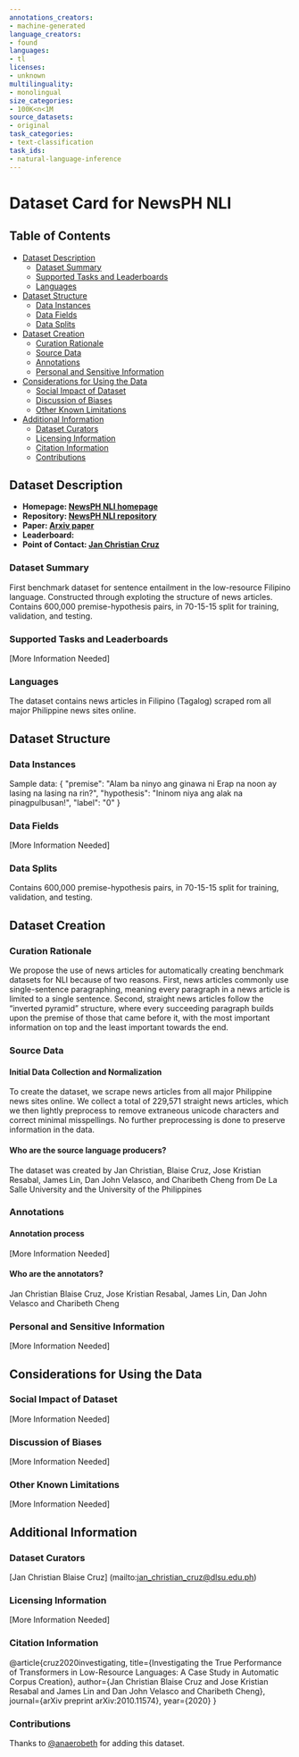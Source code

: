 ```yaml
---
annotations_creators:
- machine-generated
language_creators:
- found
languages:
- tl
licenses:
- unknown
multilinguality:
- monolingual
size_categories:
- 100K<n<1M
source_datasets:
- original
task_categories:
- text-classification
task_ids:
- natural-language-inference
---
```


# Dataset Card for NewsPH NLI

## Table of Contents
- [Dataset Description](#dataset-description)
  - [Dataset Summary](#dataset-summary)
  - [Supported Tasks and Leaderboards](#supported-tasks-and-leaderboards)
  - [Languages](#languages)
- [Dataset Structure](#dataset-structure)
  - [Data Instances](#data-instances)
  - [Data Fields](#data-fields)
  - [Data Splits](#data-splits)
- [Dataset Creation](#dataset-creation)
  - [Curation Rationale](#curation-rationale)
  - [Source Data](#source-data)
  - [Annotations](#annotations)
  - [Personal and Sensitive Information](#personal-and-sensitive-information)
- [Considerations for Using the Data](#considerations-for-using-the-data)
  - [Social Impact of Dataset](#social-impact-of-dataset)
  - [Discussion of Biases](#discussion-of-biases)
  - [Other Known Limitations](#other-known-limitations)
- [Additional Information](#additional-information)
  - [Dataset Curators](#dataset-curators)
  - [Licensing Information](#licensing-information)
  - [Citation Information](#citation-information)
  - [Contributions](#contributions)

## Dataset Description

- **Homepage: [NewsPH NLI homepage](https://github.com/jcblaisecruz02/Filipino-Text-Benchmarks)**
- **Repository: [NewsPH NLI repository](https://github.com/jcblaisecruz02/Filipino-Text-Benchmarks)**
- **Paper: [Arxiv paper](https://arxiv.org/pdf/2010.11574.pdf)**
- **Leaderboard:**
- **Point of Contact: [Jan Christian Cruz](mailto:jan_christian_cruz@dlsu.edu.ph)**

### Dataset Summary

First benchmark dataset for sentence entailment in the low-resource Filipino language. Constructed through exploting the structure of news articles. Contains 600,000 premise-hypothesis pairs, in 70-15-15 split for training, validation, and testing.


### Supported Tasks and Leaderboards

[More Information Needed]

### Languages

The dataset contains news articles in Filipino (Tagalog) scraped rom all major Philippine news sites online.

## Dataset Structure

### Data Instances
Sample data:
  {
    "premise": "Alam ba ninyo ang ginawa ni Erap na noon ay lasing na lasing na rin?",
    "hypothesis": "Ininom niya ang alak na pinagpulbusan!",
    "label": "0"
  }


### Data Fields

[More Information Needed]

### Data Splits
Contains 600,000 premise-hypothesis pairs, in 70-15-15 split for training, validation, and testing.


## Dataset Creation

### Curation Rationale

We propose the use of news articles for automatically creating benchmark datasets for NLI because of two reasons. First, news articles commonly use single-sentence paragraphing, meaning every paragraph in a news article is limited to a single sentence. Second, straight news articles follow the “inverted pyramid” structure, where every succeeding paragraph builds upon the premise of those that came before it, with the most important information on top and the least important towards the end.

### Source Data

#### Initial Data Collection and Normalization

To create the dataset, we scrape news articles from all major Philippine news sites online. We collect a total of 229,571 straight news articles, which we then lightly preprocess to remove extraneous unicode characters and correct minimal misspellings. No further preprocessing is done to preserve information in the data.

#### Who are the source language producers?

The dataset was created by Jan Christian, Blaise Cruz, Jose Kristian Resabal, James Lin, Dan John Velasco, and Charibeth Cheng from De La Salle University and the University of the Philippines

### Annotations

#### Annotation process

[More Information Needed]

#### Who are the annotators?

Jan Christian Blaise Cruz, Jose Kristian Resabal, James Lin, Dan John Velasco and Charibeth Cheng

### Personal and Sensitive Information

[More Information Needed]

## Considerations for Using the Data

### Social Impact of Dataset

[More Information Needed]

### Discussion of Biases

[More Information Needed]

### Other Known Limitations

[More Information Needed]

## Additional Information

### Dataset Curators

[Jan Christian Blaise Cruz] (mailto:jan_christian_cruz@dlsu.edu.ph)

### Licensing Information

[More Information Needed]

### Citation Information

@article{cruz2020investigating,
  title={Investigating the True Performance of Transformers in Low-Resource Languages: A Case Study in Automatic Corpus Creation},
  author={Jan Christian Blaise Cruz and Jose Kristian Resabal and James Lin and Dan John Velasco and Charibeth Cheng},
  journal={arXiv preprint arXiv:2010.11574},
  year={2020}
}

### Contributions

Thanks to [@anaerobeth](https://github.com/anaerobeth) for adding this dataset.